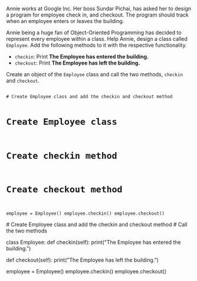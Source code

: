 Annie works at Google Inc. Her boss Sundar Pichai, has asked her to design a program for employee check in, and checkout. The program should track when an employee enters or leaves the building.

Annie being a huge fan of Object-Oriented Programming has decided to represent every employee within a class. Help Annie, design a class called `Employee`. Add the following methods to it with the respective functionality.

* `checkin`: Print **The Employee has entered the building.**
* `checkout`: Print **The Employee has left the building.**

Create an object of the `Employee` class and call the two methods, `checkin` and `checkout`.

<Editor lang="python" type="exercise">
<code>
# Create Employee class and add the checkin and checkout method


# Create Employee class

  # Create checkin method

  # Create checkout method


employee = Employee()
employee.checkin()
employee.checkout()
</code>

<solution>
# Create Employee class and add the checkin and checkout method
# Call the two methods

class Employee:
  def checkin(self):
    print("The Employee has entered the building.")

  def checkout(self):
    print("The Employee has left the building.")

employee = Employee()
employee.checkin()
employee.checkout()
</solution>
</Editor>